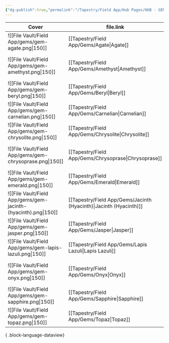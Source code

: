 ```yaml
---
{"dg-publish":true,"permalink":"/Tapestry/Field App/Hub Pages/HUB - GEMS/","tags":["hub"],"dgHomeLink":true,"dgEnableSearch":true}
---
```




| Cover                                                          | file.link                                                             | Covenant                                                                                      |
| -------------------------------------------------------------- | --------------------------------------------------------------------- | --------------------------------------------------------------------------------------------- |
| ![[File Vault/Field App/gems/gem-agate.png\|150]]              | [[Tapestry/Field App/Gems/Agate\|Agate]]                           | <span class='cards-icon covenant-label'>Covenant</span> <i>Fine grain, bright color</i>       |
| ![[File Vault/Field App/gems/gem-amethyst.png\|150]]           | [[Tapestry/Field App/Gems/Amethyst\|Amethyst]]                     | <span class='cards-icon covenant-label'>Covenant</span> <i>Flesh, a drinking cup</i>          |
| ![[File Vault/Field App/gems/gem-beryl.png\|150]]              | [[Tapestry/Field App/Gems/Beryl\|Beryl]]                           | <span class='cards-icon covenant-label'>Covenant</span> <i>...</i>                            |
| ![[File Vault/Field App/gems/gem-carnelian.png\|150]]          | [[Tapestry/Field App/Gems/Carnelian\|Carnelian]]                   | <span class='cards-icon covenant-label'>Covenant</span> <i>Flesh</i>                          |
| ![[File Vault/Field App/gems/gem-chrysolite.png\|150]]         | [[Tapestry/Field App/Gems/Chrysolite\|Chrysolite]]                 | <span class='cards-icon covenant-label'>Covenant</span> <i>Baring a fine luster</i>           |
| ![[File Vault/Field App/gems/gem-chrysoprase.png\|150]]        | [[Tapestry/Field App/Gems/Chrysoprase\|Chrysoprase]]               | <span class='cards-icon covenant-label'>Covenant</span> <i>Used to make seals and signets</i> |
| ![[File Vault/Field App/gems/gem-emerald.png\|150]]            | [[Tapestry/Field App/Gems/Emerald\|Emerald]]                       | <span class='cards-icon covenant-label'>Covenant</span> <i>Precious, coal</i>                 |
| ![[File Vault/Field App/gems/gem-jacinth-(hyacinth).png\|150]] | [[Tapestry/Field App/Gems/Jacinth (Hyacinth)\|Jacinth (Hyacinth)]] | <span class='cards-icon covenant-label'>Covenant</span> <i>A setting or foundation</i>        |
| ![[File Vault/Field App/gems/gem-jasper.png\|150]]             | [[Tapestry/Field App/Gems/Jasper\|Jasper]]                         | <span class='cards-icon covenant-label'>Covenant</span> <i>Preparing the way</i>              |
| ![[File Vault/Field App/gems/gem-lapis-lazuli.png\|150]]       | [[Tapestry/Field App/Gems/Lapis Lazuli\|Lapis Lazuli]]             | <span class='cards-icon covenant-label'>Covenant</span> <i>Precious dye</i>                   |
| ![[File Vault/Field App/gems/gem-onyx.png\|150]]               | [[Tapestry/Field App/Gems/Onyx\|Onyx]]                             | <span class='cards-icon covenant-label'>Covenant</span> <i>Nail, colors of flesh, wine</i>    |
| ![[File Vault/Field App/gems/gem-sapphire.png\|150]]           | [[Tapestry/Field App/Gems/Sapphire\|Sapphire]]                     | <span class='cards-icon covenant-label'>Covenant</span> <i>Imagination, revelation</i>        |
| ![[File Vault/Field App/gems/gem-topaz.png\|150]]              | [[Tapestry/Field App/Gems/Topaz\|Topaz]]                           | <span class='cards-icon covenant-label'>Covenant</span> <i>Heat or fire</i>                   |

{ .block-language-dataview}
